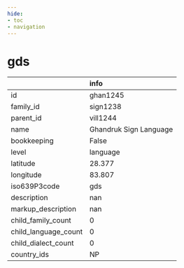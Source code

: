 ```yaml
---
hide:
- toc
- navigation
---
```

# gds
|                      | info                   |
|:---------------------|:-----------------------|
| id                   | ghan1245               |
| family_id            | sign1238               |
| parent_id            | vill1244               |
| name                 | Ghandruk Sign Language |
| bookkeeping          | False                  |
| level                | language               |
| latitude             | 28.377                 |
| longitude            | 83.807                 |
| iso639P3code         | gds                    |
| description          | nan                    |
| markup_description   | nan                    |
| child_family_count   | 0                      |
| child_language_count | 0                      |
| child_dialect_count  | 0                      |
| country_ids          | NP                     |